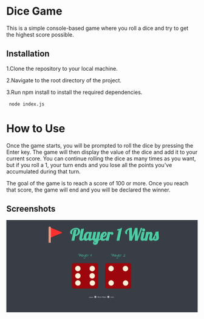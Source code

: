 
# Dice Game

This is a simple console-based game where you roll a dice and try to get the highest score possible.


## Installation

1.Clone the repository to your local machine.

2.Navigate to the root directory of the project.

3.Run npm install to install the required dependencies.

```bash
 node index.js
```

# How to Use

Once the game starts, you will be prompted to roll the dice by pressing the Enter key. The game will then display the value of the dice and add it to your current score. You can continue rolling the dice as many times as you want, but if you roll a 1, your turn ends and you lose all the points you've accumulated during that turn.

The goal of the game is to reach a score of 100 or more. Once you reach that score, the game will end and you will be declared the winner.





## Screenshots

![Blog](https://github.com/Girish345/Dice-Game/blob/main/Screenshot_20230219_121149.png)





